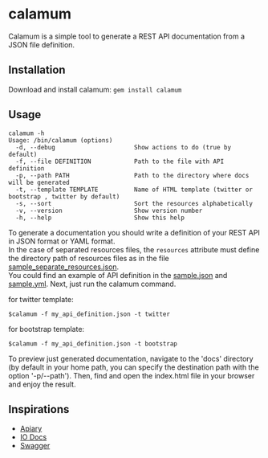 calamum
=======

Calamum is a simple tool to generate a REST API documentation from a JSON file definition.

## Installation
Download and install calamum: `gem install calamum`

## Usage
```
calamum -h
Usage: /bin/calamum (options)
  -d, --debug                      Show actions to do (true by default)
  -f, --file DEFINITION            Path to the file with API definition
  -p, --path PATH                  Path to the directory where docs will be generated
  -t, --template TEMPLATE          Name of HTML template (twitter or bootstrap , twitter by default)
  -s, --sort                       Sort the resources alphabetically
  -v, --version                    Show version number
  -h, --help                       Show this help
```

To generate a documentation you should write a definition of your REST API in JSON format or YAML format.
<br>
In the case of separated resources files, the `resources` attribute must define the directory path of resources files as in the file [sample_separate_resources.json](/sample/sample_separate_resources.json).
<br/>
You could find an example of API definition in the [sample.json](/sample/sample.json) and [sample.yml](/sample/sample.yml). Next, just run the calamum command.

for twitter template:

    $calamum -f my_api_definition.json -t twitter
for bootstrap template:
	
	$calamum -f my_api_definition.json -t bootstrap

To preview just generated documentation, navigate to the 'docs' directory (by default in your home path, you can specify the destination path with the option '-p/--path').
Then, find and open the index.html file in your browser and enjoy the result.

## Inspirations
- [Apiary](http://apiary.io/blueprint)
- [IO Docs](https://github.com/mashery/iodocs)
- [Swagger](https://developers.helloreverb.com/swagger)
